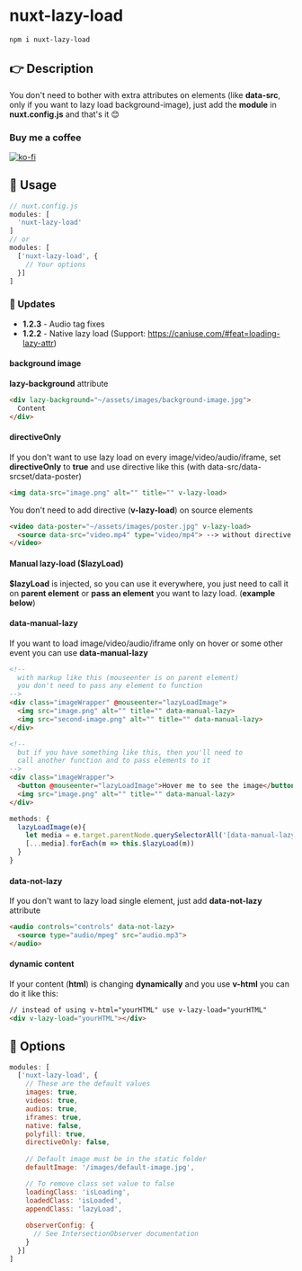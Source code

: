 # nuxt-lazy-load
```bash
npm i nuxt-lazy-load
```

## 👉 Description
You don't need to bother with extra attributes on elements (like **data-src**, only if you want to lazy load background-image), just add the **module** in **nuxt.config.js** and that's it 😊

### Buy me a coffee
[![ko-fi](https://www.ko-fi.com/img/githubbutton_sm.svg)](https://ko-fi.com/F1F31MWWL)

## 🚀 Usage
```javascript
// nuxt.config.js
modules: [
  'nuxt-lazy-load'
]
// or
modules: [
  ['nuxt-lazy-load', {
    // Your options
  }]
]
```

### 📝 Updates
- **1.2.3** - Audio tag fixes
- **1.2.2** - Native lazy load (Support: https://caniuse.com/#feat=loading-lazy-attr)

#### background image
**lazy-background** attribute
```html
<div lazy-background="~/assets/images/background-image.jpg">
  Content
</div>
```

#### directiveOnly
If you don't want to use lazy load on every image/video/audio/iframe, set **directiveOnly** to **true** and use directive like this (with data-src/data-srcset/data-poster)
```html
<img data-src="image.png" alt="" title="" v-lazy-load>
```
You don't need to add directive (**v-lazy-load**) on source elements
```html
<video data-poster="~/assets/images/poster.jpg" v-lazy-load>
  <source data-src="video.mp4" type="video/mp4"> --> without directive
</video>
```

#### Manual lazy-load ($lazyLoad)
**$lazyLoad** is injected, so you can use it everywhere, you just need to call it on **parent element** or **pass an element** you want to lazy load. (**example below**)

#### data-manual-lazy
If you want to load image/video/audio/iframe only on hover or some other event you can use **data-manual-lazy**
```html
<!-- 
  with markup like this (mouseenter is on parent element)
  you don't need to pass any element to function
-->
<div class="imageWrapper" @mouseenter="lazyLoadImage">
  <img src="image.png" alt="" title="" data-manual-lazy>
  <img src="second-image.png" alt="" title="" data-manual-lazy>
</div>

<!--
  but if you have something like this, then you'll need to
  call another function and to pass elements to it
-->
<div class="imageWrapper">
  <button @mouseenter="lazyLoadImage">Hover me to see the image</button>
  <img src="image.png" alt="" title="" data-manual-lazy>
</div>
```
```javascript
methods: {
  lazyLoadImage(e){
    let media = e.target.parentNode.querySelectorAll('[data-manual-lazy]');
    [...media].forEach(m => this.$lazyLoad(m))
  }
}
```

#### data-not-lazy
If you don't want to lazy load single element, just add **data-not-lazy** attribute
```html
<audio controls="controls" data-not-lazy>
  <source type="audio/mpeg" src="audio.mp3">
</audio>
```

#### dynamic content
If your content (**html**) is changing **dynamically** and you use **v-html** you can do it like this:
```html
// instead of using v-html="yourHTML" use v-lazy-load="yourHTML"
<div v-lazy-load="yourHTML"></div>
```

## 🔧 Options
```javascript
modules: [
  ['nuxt-lazy-load', {
    // These are the default values
    images: true,
    videos: true,
    audios: true,
    iframes: true,
    native: false,
    polyfill: true,
    directiveOnly: false,
    
    // Default image must be in the static folder
    defaultImage: '/images/default-image.jpg',

    // To remove class set value to false
    loadingClass: 'isLoading',
    loadedClass: 'isLoaded',
    appendClass: 'lazyLoad',
    
    observerConfig: {
      // See IntersectionObserver documentation
    }
  }]
]
```